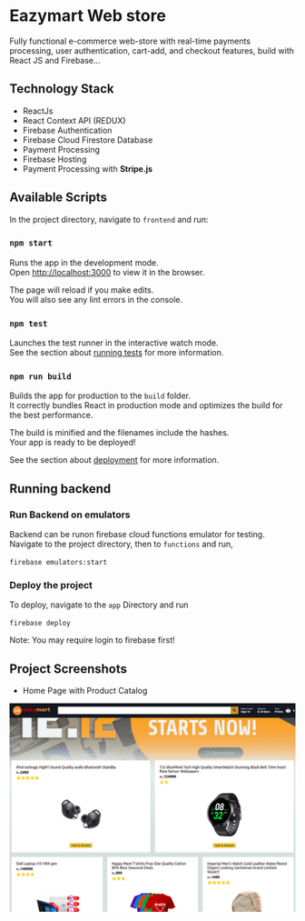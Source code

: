 # Eazymart Web store

Fully functional e-commerce web-store with real-time payments processing, user authentication, cart-add, and checkout features, build with React JS and Firebase...

## Technology Stack

- ReactJs
- React Context API (REDUX)
- Firebase Authentication
- Firebase Cloud Firestore Database
- Payment Processing
- Firebase Hosting
- Payment Processing with **Stripe.js**

## Available Scripts

In the project directory, navigate to `frontend` and run:

### `npm start`

Runs the app in the development mode.\
Open [http://localhost:3000](http://localhost:3000) to view it in the browser.

The page will reload if you make edits.\
You will also see any lint errors in the console.

### `npm test`

Launches the test runner in the interactive watch mode.\
See the section about [running tests](https://facebook.github.io/create-react-app/docs/running-tests) for more information.

### `npm run build`

Builds the app for production to the `build` folder.\
It correctly bundles React in production mode and optimizes the build for the best performance.

The build is minified and the filenames include the hashes.\
Your app is ready to be deployed!

See the section about [deployment](https://facebook.github.io/create-react-app/docs/deployment) for more information.

## Running backend

### Run Backend on emulators

Backend can be runon firebase cloud functions emulator for testing.  
Navigate to the project directory, then to `functions` and run,

`firebase emulators:start`

### Deploy the project

To deploy, navigate to the `app` Directory and run

`firebase deploy`

Note: You may require login to firebase first!

## Project Screenshots

- Home Page with Product Catalog

![Home Page](screenshots/screenshots_1.png)
